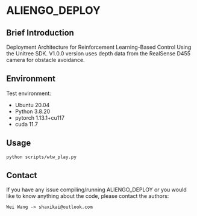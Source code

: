 # ALIENGO_DEPLOY

## Brief Introduction
Deployment Architecture for Reinforcement Learning-Based Control Using the Unitree SDK.
V1.0.0 version uses depth data from the RealSense D455 camera for obstacle avoidance.

## Environment
Test environment: 
- Ubuntu 20.04
- Python 3.8.20
- pytorch 1.13.1+cu117
- cuda 11.7

## Usage
```
python scripts/wtw_play.py
```

##  Contact
If you have any issue compiling/running ALIENGO_DEPLOY or you would like to know anything about the code, please contact the authors:

    Wei Wang -> shaxikai@outlook.com
